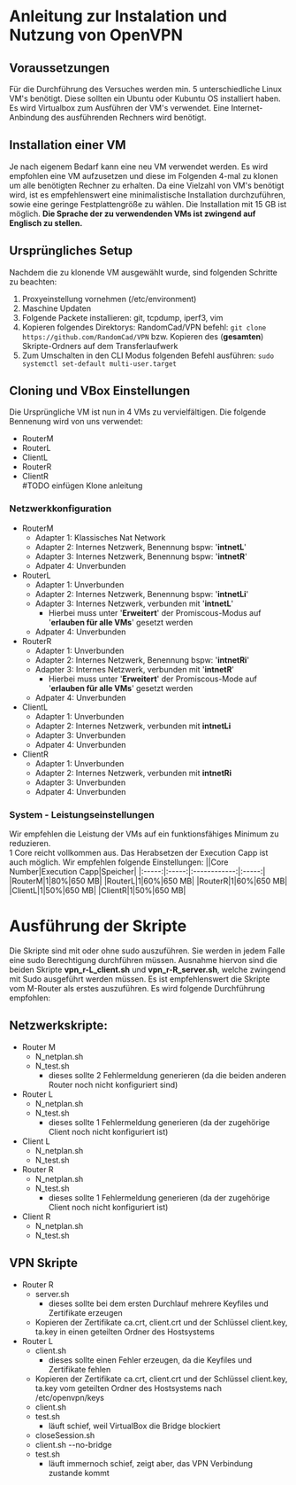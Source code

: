 # Anleitung zur Instalation und Nutzung von OpenVPN
## Voraussetzungen
Für die Durchführung des Versuches werden min. 5 unterschiedliche Linux VM's benötigt. Diese sollten ein Ubuntu oder Kubuntu OS installiert haben.  
Es wird Virtualbox zum Ausführen der VM's verwendet. Eine Internet-Anbindung des ausführenden Rechners wird benötigt.
## Installation einer VM
Je nach eigenem Bedarf kann eine neu VM verwendet werden. Es wird empfohlen eine VM aufzusetzen und diese im Folgenden 4-mal zu klonen um alle benötigten Rechner zu erhalten. Da eine Vielzahl von VM's benötigt wird, ist es empfehlenswert eine minimalistische Installation durchzuführen, sowie eine geringe Festplattengröße zu wählen. Die Installation mit 15 GB ist möglich. 
**Die Sprache der zu verwendenden VMs ist zwingend auf Englisch zu stellen.**
## Ursprüngliches Setup
Nachdem die zu klonende VM ausgewählt wurde, sind folgenden Schritte zu beachten:
1. Proxyeinstellung vornehmen (/etc/environment)
2. Maschine Updaten
3. Folgende Packete installieren: git, tcpdump, iperf3, vim
4. Kopieren folgendes Direktorys: RandomCad/VPN befehl: `git clone https://github.com/RandomCad/VPN`
   bzw. Kopieren des (**gesamten**) Skripte-Ordners auf dem Transferlaufwerk
6. Zum Umschalten in den CLI Modus folgenden Befehl ausführen: `sudo systemctl set-default multi-user.target`
## Cloning und VBox Einstellungen
Die Ursprüngliche VM ist nun in 4 VMs zu vervielfältigen. Die folgende Bennenung wird von uns verwendet:
* RouterM
* RouterL
* ClientL
* RouterR
* ClientR  
#TODO einfügen Klone anleitung
### Netzwerkkonfiguration
* RouterM
    * Adapter 1: Klassisches Nat Network
    * Adapter 2: Internes Netzwerk, Benennung bspw: '**intnetL**'
    * Adapter 3: Internes Netzwerk, Benennung bspw: '**intnetR**'
    * Adpater 4: Unverbunden
* RouterL
    * Adapter 1: Unverbunden
    * Adapter 2: Internes Netzwerk, Benennung bspw: '**intnetLi**'
    * Adapter 3: Internes Netzwerk, verbunden mit '**intnetL**'
       * Hierbei muss unter '**Erweitert**' der Promiscous-Modus auf '**erlauben für alle VMs**' gesetzt werden
    * Adpater 4: Unverbunden
* RouterR
    * Adapter 1: Unverbunden
    * Adapter 2: Internes Netzwerk, Benennung bspw: '**intnetRi**'
    * Adapter 3: Internes Netzwerk, verbunden mit '**intnetR**'
       * Hierbei muss unter '**Erweitert**' der Promiscous-Mode auf '**erlauben für alle VMs**' gesetzt werden
    * Adpater 4: Unverbunden
* ClientL
    * Adapter 1: Unverbunden
    * Adapter 2: Internes Netzwerk, verbunden mit **intnetLi**
    * Adapter 3: Unverbunden
    * Adpater 4: Unverbunden
* ClientR
    * Adapter 1: Unverbunden
    * Adapter 2: Internes Netzwerk, verbunden mit **intnetRi**
    * Adapter 3: Unverbunden
    * Adpater 4: Unverbunden
### System - Leistungseinstellungen
Wir empfehlen die Leistung der VMs auf ein funktionsfähiges Minimum zu reduzieren.  
1 Core reicht vollkommen aus. Das Herabsetzen der Execution Capp ist auch möglich. Wir empfehlen folgende Einstellungen:
||Core Number|Execution Capp|Speicher|
|:-----:|:-----:|:------------:|:-----:|
|RouterM|1|80%|650 MB|
|RouterL|1|60%|650 MB|
|RouterR|1|60%|650 MB|
|ClientL|1|50%|650 MB|
|ClientR|1|50%|650 MB|
# Ausführung der Skripte
Die Skripte sind mit oder ohne sudo auszuführen. Sie werden in jedem Falle eine sudo Berechtigung durchführen müssen. Ausnahme hiervon sind die beiden Skripte **vpn_r-L_client.sh** und **vpn_r-R_server.sh**, welche zwingend mit Sudo ausgeführt werden müssen. Es ist empfehlenswert die Skripte vom M-Router als erstes auszuführen. Es wird folgende Durchführung empfohlen:
## Netzwerkskripte:
* Router M
   * N_netplan.sh
   * N_test.sh
      * dieses sollte 2 Fehlermeldung generieren (da die beiden anderen Router noch nicht konfiguriert sind)
* Router L
   * N_netplan.sh
   * N_test.sh
      * dieses sollte 1 Fehlermeldung generieren (da der zugehörige Client noch nicht konfiguriert ist)
* Client L
   * N_netplan.sh
   * N_test.sh
* Router R
   * N_netplan.sh
   * N_test.sh
      * dieses sollte 1 Fehlermeldung generieren (da der zugehörige Client noch nicht konfiguriert ist)
* Client R
   * N_netplan.sh
   * N_test.sh

## VPN Skripte
* Router R
   * server.sh
      * dieses sollte bei dem ersten Durchlauf mehrere Keyfiles und Zertifikate erzeugen
   * Kopieren der Zertifikate ca.crt, client.crt und der Schlüssel client.key, ta.key in einen geteilten Ordner des Hostsystems
* Router L
   * client.sh
      * dieses sollte einen Fehler erzeugen, da die Keyfiles und Zertifikate fehlen
   * Kopieren der Zertifikate ca.crt, client.crt und der Schlüssel client.key, ta.key vom geteilten Ordner des Hostsystems nach /etc/openvpn/keys
   * client.sh
   * test.sh
      * läuft schief, weil VirtualBox die Bridge blockiert
   * closeSession.sh
   * client.sh --no-bridge
   * test.sh
      * läuft immernoch schief, zeigt aber, das VPN Verbindung zustande kommt 



